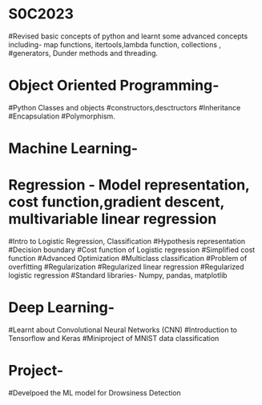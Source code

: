 # S0C2023
#Revised basic concepts of python and learnt some advanced concepts including- map functions, itertools,lambda function, collections , #generators, Dunder methods and threading.
# Object Oriented Programming-
#Python Classes and objects
#constructors,desctructors
#Inheritance
#Encapsulation
#Polymorphism.
# Machine Learning-
# Regression - Model representation, cost function,gradient descent, multivariable linear regression
#Intro to Logistic Regression, Classification
#Hypothesis representation
#Decision boundary
#Cost function of Logistic regression
#Simplified cost function
#Advanced Optimization
#Multiclass classification
#Problem of overfitting
#Regularization
#Regularized linear regression
#Regularized logistic regression
#Standard libraries- Numpy, pandas, matplotlib
# Deep Learning-
#Learnt about Convolutional Neural Networks (CNN)
#Introduction to Tensorflow and Keras
#Miniproject of MNIST data classification
# Project-
#Develpoed the ML model for Drowsiness Detection
